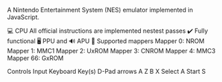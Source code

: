 A Nintendo Entertainment System (NES) emulator implemented in JavaScript.


💻 CPU
  All official instructions are implemented
  nestest passes ✔️
Fully functional 🖥️ PPU and 🔊 APU
🔌 Supported mappers
  Mapper 0: NROM
  Mapper 1: MMC1
  Mapper 2: UxROM
  Mapper 3: CNROM
  Mapper 4: MMC3
  Mapper 66: GxROM



  Controls
Input	Keyboard Key(s)
D-Pad	arrows
A	Z
B	X
Select	A
Start	S
